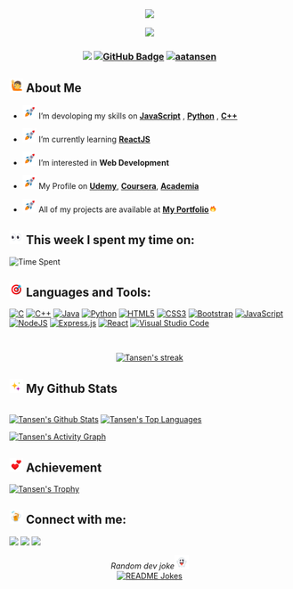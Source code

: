 <div align="center">
<img src="https://c.tenor.com/2uyENRmiUt0AAAAC/coding.gif" width="450px" height="auto">
</div>

<p align="center">
<a href="https://github.com/aatansen?tab=repositories">
<img src="https://readme-typing-svg.herokuapp.com?lines=Learning+New+Things;Playing+Games;Developing+Problem+Solving+Skills;Critical+Thinker&center=true">
</a>
</p>

<h3 align="center">
<a href="https://github.com/aatansen"><img src="https://komarev.com/ghpvc/?username=aatansen"></a>
<a href="https://github.com/aatansen?tab=followers"><img src="https://img.shields.io/github/followers/aatansen?label=Followers&style=social" alt="GitHub Badge"></a>
<a href="https://twitter.com/aatansen" target="blank"><img src="https://img.shields.io/twitter/follow/aatansen?style=social" alt="aatansen" /></a></h3>

## <img src="https://github.com/aatansen/aatansen/blob/main/img/2.gif" height="25px"/> About Me

- <img src="https://github.com/aatansen/aatansen/blob/main/img/3.gif" height="25px"/> I’m devoloping my skills on **[JavaScript](https://github.com/aatansen/Modern-Javascript/)** , **[Python](https://github.com/aatansen/100-days-of-python/)** , **[C++](https://github.com/aatansen/Deep-Dive-in-CPP/)**

- <img src="https://github.com/aatansen/aatansen/blob/main/img/3.gif" height="25px"/> I’m currently learning **[ReactJS](https://github.com/aatansen/React-Js-Development/)**

- <img src="https://github.com/aatansen/aatansen/blob/main/img/3.gif" height="25px"/> I’m interested in **Web Development**

- <img src="https://github.com/aatansen/aatansen/blob/main/img/3.gif" height="25px"/> My Profile on **[Udemy](https://www.udemy.com/user/tansen-3/)**, **[Coursera](https://www.coursera.org/user/9ec96c12a6434c39d47f5644f7d71d68/)**, **[Academia](https://eub.academia.edu/MdAlahiAlminTansen)**

- <img src="https://github.com/aatansen/aatansen/blob/main/img/3.gif" height="25px"/> All of my projects are available at **[My Portfolio](https://aatansen.github.io)**<img src="https://github.com/aatansen/aatansen/blob/main/img/4.gif" height="15px"/>

## <img src="https://github.com/aatansen/aatansen/blob/main/img/10.gif" height="25px"/> This week I spent my time on:

![Time Spent](https://github-readme-stats.vercel.app/api/wakatime?username=aatansen&hide_title=true&hide_border=true&bg_color=00000000&text_color=777)

## <img src="https://github.com/aatansen/aatansen/blob/main/img/5.gif" height="25px"/> Languages and Tools:

<p align="left"> 

[![C](https://img.shields.io/badge/c-%2300599C.svg?style=for-the-badge&logo=c&logoColor=white)](https://www.cprogramming.com) [![C++](https://img.shields.io/badge/c++-%2300599C.svg?style=for-the-badge&logo=c%2B%2B&logoColor=white)](https://isocpp.org) [![Java](https://img.shields.io/badge/java-%23ED8B00.svg?style=for-the-badge&logo=java&logoColor=white)](https://www.java.com) [![Python](https://img.shields.io/badge/python-3670A0?style=for-the-badge&logo=python&logoColor=ffdd54)](https://www.python.org) [![HTML5](https://img.shields.io/badge/html5-%23E34F26.svg?style=for-the-badge&logo=html5&logoColor=white)](https://html5.org) [![CSS3](https://img.shields.io/badge/css3-%231572B6.svg?style=for-the-badge&logo=css3&logoColor=white)](https://www.w3.org/Style/CSS/Overview.en.html) [![Bootstrap](https://img.shields.io/badge/bootstrap-%23563D7C.svg?style=for-the-badge&logo=bootstrap&logoColor=white)](https://getbootstrap.com) [![JavaScript](https://img.shields.io/badge/javascript-%23323330.svg?style=for-the-badge&logo=javascript&logoColor=%23F7DF1E)](https://developer.mozilla.org/en-US/docs/Web/JavaScript) [![NodeJS](https://img.shields.io/badge/node.js-6DA55F?style=for-the-badge&logo=node.js&logoColor=white)](https://nodejs.org/en/) [![Express.js](https://img.shields.io/badge/express.js-%23404d59.svg?style=for-the-badge&logo=express&logoColor=%2361DAFB)](https://expressjs.com) [![React](https://img.shields.io/badge/react-%2320232a.svg?style=for-the-badge&logo=react&logoColor=%2361DAFB)](https://reactjs.org) [![Visual Studio Code](https://img.shields.io/badge/Visual%20Studio%20Code-0078d7.svg?style=for-the-badge&logo=visual-studio-code&logoColor=white)](https://code.visualstudio.com) 
    
</p>

<br/>

<p align="center">
    <a href="https://github.com/aatansen?tab=repositories">
        <img alt="Tansen's streak" src="https://github-readme-streak-stats.herokuapp.com/?user=aatansen&theme=black-ice&hide_border=true&stroke=0000&background=060A0CD0"/>
    </a>
</p>

## <img src="https://github.com/aatansen/aatansen/blob/main/img/6.gif" height="25px"/> My Github Stats

<br/>
<a href="https://github.com/aatansen?tab=repositories"><img alt="Tansen's Github Stats" src="https://github-readme-stats.vercel.app/api?username=aatansen&show_icons=true&count_private=true&theme=react&hide_border=true&bg_color=0D1117" /></a>
<a href="https://github.com/aatansen?tab=repositories"><img alt="Tansen's Top Languages" src="https://github-readme-stats.vercel.app/api/top-langs/?username=aatansen&langs_count=8&count_private=true&layout=compact&theme=react&hide_border=true&bg_color=0D1117" /></a>
<br/>

<a href="https://github.com/aatansen?tab=repositories"><img alt="Tansen's Activity Graph" src="https://github-readme-activity-graph.cyclic.app/graph?username=aatansen&bg_color=0D1117&color=5BCDEC&line=5BCDEC&point=FFFFFF&hide_border=true" /></a>

## <img src="https://github.com/aatansen/aatansen/blob/main/img/7.gif" height="25px"/> Achievement

<p align="left"> <a href="https://github.com/aatansen?tab=repositories"><img src="https://github-profile-trophy.vercel.app/?username=aatansen" alt="Tansen's Trophy" /></a> </p>

## <img src="https://github.com/aatansen/aatansen/blob/main/img/8.gif" height="25px"/> Connect with me:

<p align="left">

<a href = "https://www.linkedin.com/in/aatansen/"><img src="https://img.icons8.com/fluent/48/000000/linkedin.png"/></a>
<a href = "https://twitter.com/aatansen"><img src="https://img.icons8.com/fluent/48/000000/twitter.png"/></a>
<a href = "https://www.facebook.com/aatansen"><img src="https://img.icons8.com/fluency/50/000000/facebook.png"/></a>
</br>
<div align="center">
<i>Random dev joke<img src="https://github.com/aatansen/aatansen/blob/main/img/9.gif" height="25px"/></i><br>
<a href="https://github.com/aatansen?tab=repositories"><img align="center" src="https://readme-jokes.vercel.app/api" alt="README Jokes"></a>
</div>
</p>
